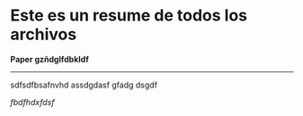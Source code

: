 # Este es un resume de todos los archivos

**Paper gzñdglfdbkldf**

***

sdfsdfbsafnvhd
assdgdasf
gfadg
dsgdf


_fbdfhdxfdsf_
